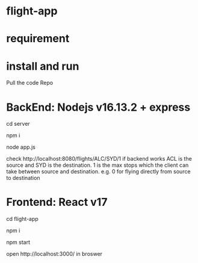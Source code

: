 # flight-app

# requirement

# install and run
Pull the code Repo

# BackEnd: Nodejs v16.13.2 + express
cd server

npm i

node app.js

check http://localhost:8080/flights/ALC/SYD/1 if backend works
ACL is the source and SYD is the destination. 1 is the max stops 
which the client can take between source and destination. 
e.g. 0 for flying directly from source to destination

# Frontend: React v17
cd flight-app

npm i

npm start

open http://localhost:3000/ in broswer
